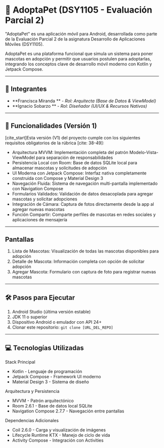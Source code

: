 # 🐾 AdoptaPet (DSY1105 - Evaluación Parcial 2)

"AdoptaPet" es una aplicación móvil para Android, desarrollada como parte de la Evaluación Parcial 2 de la asignatura Desarrollo de Aplicaciones Móviles (DSY1105).

AdoptaPet es una plataforma funcional que simula un sistema para poner mascotas en adopción y permitir que usuarios postulen para adoptarlas, integrando los conceptos clave de desarrollo móvil moderno con Kotlin y Jetpack Compose.

---

## 👥 Integrantes

* **Francisca Miranda ** - *Rol: Arquitecta (Base de Datos & ViewModel)*
* **Ignacio Sobarzo ** - *Rol: Diseñador (UI/UX & Recursos Nativos)*

---

## 🚀 Funcionalidades (Versión 1)

[cite_start]Esta versión (V1) del proyecto cumple con los siguientes requisitos obligatorios de la rúbrica [cite: 38-49]:

- Arquitectura MVVM: Implementación completa del patrón Modelo-Vista-ViewModel para separación de responsabilidades
- Persistencia Local con Room: Base de datos SQLite local para almacenar mascotas y solicitudes de adopción
- UI Moderna con Jetpack Compose: Interfaz nativa completamente construida con Compose y Material Design 3
- Navegación Fluida: Sistema de navegación multi-pantalla implementado con Navigation Compose
- Formularios Validados: Validación de datos desacoplada para agregar mascotas y solicitar adopciones
- Integración de Cámara: Captura de fotos directamente desde la app al agregar nuevas mascotas
- Función Compartir: Comparte perfiles de mascotas en redes sociales y aplicaciones de mensajería

---

## Pantallas

1. Lista de Mascotas: Visualización de todas las mascotas disponibles para adopción
2. Detalle de Mascota: Información completa con opción de solicitar adopción
3. Agregar Mascota: Formulario con captura de foto para registrar nuevas mascotas

---

## 🛠️ Pasos para Ejecutar

1. Android Studio (última versión estable)
2. JDK 11 o superior
3. Dispositivo Android o emulador con API 24+
4. Clonar este repositorio: `git clone [URL_DEL_REPO]`


---

## 💻 Tecnologías Utilizadas

Stack Principal

- Kotlin - Lenguaje de programación
- Jetpack Compose - Framework UI moderno
- Material Design 3 - Sistema de diseño

Arquitectura y Persistencia

- MVVM - Patrón arquitectónico
- Room 2.6.1 - Base de datos local SQLite
- Navigation Compose 2.7.7 - Navegación entre pantallas

Dependencias Adicionales

- Coil 2.6.0 - Carga y visualización de imágenes
- Lifecycle Runtime KTX - Manejo de ciclo de vida
- Activity Compose - Integración con Activities
